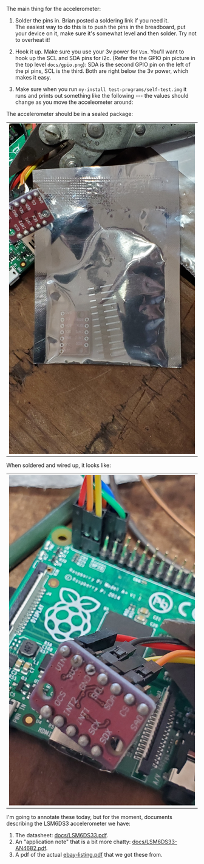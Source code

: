 The main thing for the accelerometer:
   1. Solder the pins in.   Brian posted a soldering link if you need it.  
      The easiest way to do this is to push the pins in the breadboard,
      put your device on it, make sure it's somewhat level and then solder.
      Try not to overheat it!  

   2. Hook it up.  Make sure you use your 3v power for `Vin`.  You'll want to 
      hook up the SCL and SDA pins for i2c.  (Refer the the GPIO pin picture
      in the top level `docs/gpio.png`): SDA is the second GPIO pin on the 
      left of the pi pins, SCL is the third.  Both are right below the 
      3v power, which makes it easy.

   3. Make sure when you run `my-install test-programs/self-test.img` it
      runs and prints out something like the following --- the values should
      change as you move the acceleometer around:

The accelerometer should be in a sealed package:
<table><tr><td>
  <img src="images/lsm6ds33-package.jpg"/>
</td></tr></table>


When soldered and wired up, it looks like:
<table><tr><td>
  <img src="images/lsm6ds33-wiring.jpg"/>
</td></tr></table>


I'm going to annotate these today, but for the moment, documents describing
the LSM6DS3 accelerometer we have:
  1. The datasheet: [docs/LSM6DS33.pdf](./docs/LSM6DS33.pdf).
  2. An "application note" that is a bit more chatty: 
     [docs/LSM6DS33-AN4682.pdf](./docs/LSM6DS33-AN4682.pdf).
  3. A pdf of the actual [ebay-listing.pdf](./docs/ebay-listing.pdf) that
     we got these from.
